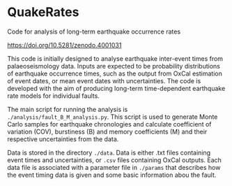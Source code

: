 # QuakeRates
Code for analysis of long-term earthquake occurrence rates

https://doi.org/10.5281/zenodo.4001031

This code is initially designed to analyse earthquake inter-event times from palaeoseismology data. Inputs are expected to be probability distributions of earthquake occurrence times, such as the output from OxCal estimation of event dates, or mean event dates with uncertainties. The code is developed with the aim of producing long-term time-dependent earthquake rate models for individual faults.

The main script for running the analysis is `./analysis/fault_B_M_analysis.py`. This script is used to generate Monte Carlo samples for earthquake chronologies and calculate coefficient of variation (COV), burstiness (B) and memory coefficients (M) and their respective uncertainties from the data.

Data is stored in the directory `./data`. Data is either .txt files containing event times and uncertainties, or `.csv` files containing OxCal outputs. Each data file is associated with a parameter file in `./params` that describes how the event timing data is given and some basic information abou the fault.
